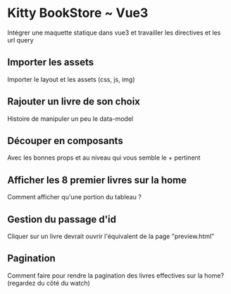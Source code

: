 # Kitty BookStore ~ Vue3

Intégrer une maquette statique dans vue3 et travailler les directives et les url query

## Importer les assets
Importer le layout et les assets (css, js, img) 

## Rajouter un livre de son choix
Histoire de manipuler un peu le data-model

## Découper en composants
Avec les bonnes props et au niveau qui vous semble le + pertinent

## Afficher les 8 premier livres sur la home
Comment afficher qu'une portion du tableau ?

## Gestion du passage d'id
Cliquer sur un livre devrait ouvrir l'équivalent de la page "preview.html"

## Pagination
Comment faire pour rendre la pagination des livres effectives sur la home?
(regardez du côté du watch)


